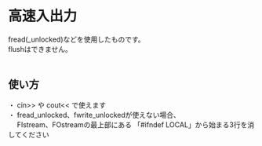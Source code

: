 # 高速入出力
fread(_unlocked)などを使用したものです。  
flushはできません。  
<br>
## 使い方
・ cin>> や cout<< で使えます  
・ fread_unlocked、fwrite_unlockedが使えない場合、  
　 FIstream、FOstreamの最上部にある 「#ifndef LOCAL」から始まる3行を消してください
